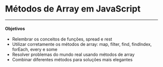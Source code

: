 # Métodos de Array em JavaScript

---

#### Objetivos

- Relembrar os conceitos de funções, spread e rest
- Utilizar corretamente os métodos de array: map, filter, find, findIndex, forEach, every e some
- Resolver problemas do mundo real usando métodos de array
- Combinar diferentes métodos para soluções mais elegantes
